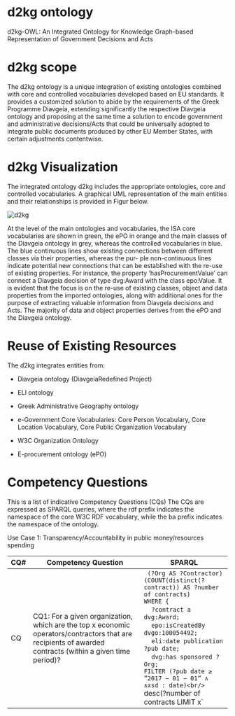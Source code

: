 # d2kg ontology
d2kg-OWL: An Integrated Ontology for Knowledge Graph-based Representation of Government Decisions and Acts

# d2kg scope
The d2kg ontology is a unique integration of existing ontologies combined with core and controlled vocabularies developed based on EU standards. It provides a customized solution to abide by the requirements of the Greek Programme Diavgeia, extending significantly the respective Diavgeia ontology and proposing
at the same time a solution to encode government and administrative decisions/Acts that could be universally adopted to integrate public documents produced by other EU Member States, with certain adjustments contentwise.


# d2kg Visualization
The integrated ontology d2kg includes the appropriate ontologies, core and controlled vocabularies. A
 graphical UML representation of the main entities and their relationships is provided in Figur below.

![d2kg](https://user-images.githubusercontent.com/62211813/173181649-a65b2553-4c3d-4c1f-9d27-520edd325057.png)

At the level of the main ontologies and vocabularies, the ISA core vocabularies are shown in green, the ePO in
orange and the main classes of the Diavgeia ontology in grey, whereas the controlled vocabularies in blue. The
blue continuous lines show existing connections between different classes via their properties, whereas the pur-
ple non-continuous lines indicate potential new connections that can be established with the re-use of existing
properties. For instance, the property ’hasProcurementValue’ can connect a Diavgeia decision of type dvg:Award
with the class epo:Value. It is evident that the focus is on the re-use of existing classes, object and data properties
from the imported ontologies, along with additional ones for the purpose of extracting valuable information from
Diavgeia decisions and Acts. The majority of data and object properties derives from the ePO and the Diavgeia
ontology.

# Reuse of Existing Resources

The d2kg integrates entities from:

- Diavgeia ontology (DiavgeiaRedefined Project)

- ELI ontology

- Greek Administrative Geography ontology

- e-Government Core Vocabularies: Core Person Vocabulary,  Core Location Vocabulary, Core Public Organization Vocabulary

- W3C Organization Ontology

- E-procurement ontology (ePO)

# Competency Questions

This is a list of indicative Competency Questions (CQs) The CQs are expressed as SPARQL queries, where the rdf prefix indicates the namespace of the core W3C RDF vocabulary, while the ba prefix indicates the namespace of the ontology.

Use Case 1: Transparency/Accountability in public money/resources spending


CQ# | Competency Question | SPARQL
--- | ------------------- | ------
CQ | CQ1: For a given organization, which are the top x economic operators/contractors that are recipients of awarded contracts (within a given time period)? | ` (?Org AS ?Contractor) (COUNT(distinct(?contract)) AS ?number of contracts)`<br/>`WHERE {`<br/>&nbsp;&nbsp;&nbsp;&nbsp;`?contract a dvg:Award;`<br/>&nbsp;&nbsp;&nbsp;&nbsp;`epo:isCreatedBy dvgo:100054492;`<br/>&nbsp;&nbsp;&nbsp;&nbsp;`eli:date publication ?pub date;`<br/>&nbsp;&nbsp;&nbsp;&nbsp;`dvg:has sponsored ?Org;`<br/>`FILTER (?pub date ≥ ”2017 − 01 − 01” ∧ ∧xsd : date)<br/>` desc(?number of contracts LIMIT x`








